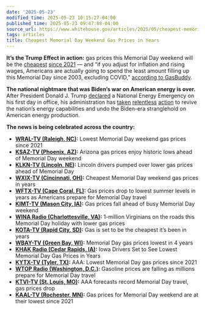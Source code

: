 ```yaml
---
date: '2025-05-23'
modified_time: 2025-05-23 10:15:27-04:00
published_time: 2025-05-23 09:47:08-04:00
source_url: https://www.whitehouse.gov/articles/2025/05/cheapest-memorial-day-weekend-gas-prices-in-years/
tags: articles
title: Cheapest Memorial Day Weekend Gas Prices in Years
---
```

 
**It’s the Trump Effect in action:** gas prices this Memorial Day
weekend will be the
[cheapest](https://www.gasbuddy.com/go/summer-travel-2025) [since
2021](https://gasprices.aaa.com/ahead-of-memorial-day-weekend-gas-prices-hold-steady/#:~:text=Gas%20prices%20haven%E2%80%99t%20been%20this%20low%20over%20Memorial%20Day%20since%202021)
— and “if you adjust for inflation and rising wages, Americans are
actually going to spend the least amount filling up this Memorial Day
since 2003, excluding COVID,” [according to
GasBuddy](https://x.com/RapidResponse47/status/1925889083101900870).

**The national nightmare that was Biden’s war on American energy is
over.** After President Donald J. Trump
[declared](https://www.whitehouse.gov/presidential-actions/2025/01/unleashing-american-energy/)
a National Energy Emergency on his first day in office, his
administration has
[taken](https://www.energy.gov/articles/secretary-wright-highlights-100-days-unleashing-american-energy-under-president-trump)
[relentless](https://thehill.com/opinion/energy-environment/5309103-trump-boosts-american-energy-sector/)
[action](https://www.foxnews.com/opinion/president-trump-pursuing-energy-dominance-congress-shouldnt-get-way)
to revive the nation’s energy capabilities and undo the Biden-era
stranglehold on American energy production.

**The news is being celebrated across the country:**

-   [**WRAL-TV (Raleigh,
    NC)**](https://www.wral.com/video/lowest-memorial-day-weekend-gas-prices-since-2021/22020906/)**:**
    Lowest Memorial Day weekend gas prices since 2021
-   [**KSAZ-TV (Phoenix,
    AZ)**](https://www.fox10phoenix.com/news/arizona-gas-prices-drop-ahead-memorial-day-weekend)**:**
    Arizona gas prices enjoy historic lows ahead of Memorial Day weekend
-   [**KLKN-TV (Lincoln,
    NE)**](https://www.klkntv.com/lincoln-drivers-pumped-over-lower-gas-prices-ahead-of-memorial-day/)**:**
    Lincoln drivers pumped over lower gas prices ahead of Memorial Day
-   [**WXIX-TV (Cincinnati,
    OH)**](https://www.fox19.com/video/2025/05/23/cheapest-memorial-day-weekend-gas-prices-years/)**:**
    Cheapest Memorial Day weekend gas prices in years
-   [**WFTX-TV (Cape Coral,
    FL)**](https://www.fox4now.com/news/local-news/gas-prices-drop-to-lowest-summer-levels-in-years-as-americans-prepare-for-memorial-day-travel)**:**
    Gas prices drop to lowest summer levels in years as Americans
    prepare for Memorial Day travel
-   [**KIMT-TV (Mason City,
    IA)**](https://www.kimt.com/news/gas-prices-fall-ahead-of-busy-memorial-day-weekend/article_84f83b17-371b-4116-8bfa-3b90a41af8d0.html)**:**
    Gas prices fall ahead of busy Memorial Day weekend
-   [**WINA Radio (Charlottesville,
    VA)**](https://cvillerightnow.com/news/208802-virginia-volleyball-to-play-in-showdown-at-the-net-against-auburn-in-september/)**:**
    1-million Virginians on the roads this Memorial Day holiday with
    lower gas prices
-   [**KOTA-TV (Rapid City,
    SD)**](https://www.kotatv.com/2025/05/23/gas-is-set-be-cheapest-its-been-years/)**:**
    Gas is set to be the cheapest it’s been in years
-   [**WBAY-TV (Green Bay,
    WI)**](https://www.wbay.com/video/2025/05/23/memorial-day-gas-prices-lowest-4-years/)**:**
    Memorial Day gas prices lowest in 4 years
-   [**KHAK Radio (Cedar Rapids,
    IA)**](https://khak.com/iowa-gas-prices-memorial-day/)**:** Iowa
    Drivers Set to See Lowest Memorial Day Gas Prices in Years
-   [**KYTX-TV (Tyler,
    TX)**](https://www.cbs19.tv/video/news/local/aaa-lowest-memorial-day-gas-prices-since-2021/501-c01e5434-b73d-48c9-835f-e5b3d84c7fb0)**:**
    AAA: Lowest Memorial Day gas prices since 2021
-   [**WTOP Radio (Washington,
    D.C.)**](https://wtop.com/travel/2025/05/gasoline-prices-are-falling-as-millions-prepare-for-memorial-day-travel/)**:**
    Gasoline prices are falling as millions prepare for Memorial Day
    travel
-   [**KTVI-TV (St. Louis,
    MO)**](https://fox2now.com/news/missouri/aaa-forecasts-record-memorial-day-travel-gas-prices-drop/)**:**
    AAA forecasts record Memorial Day travel, gas prices drop
-   [**KAAL-TV (Rochester,
    MN)**](https://www.kaaltv.com/news/top-news/gas-prices-for-memorial-day-weekend-are-at-their-lowest-since-2021/)**:**
    Gas prices for Memorial Day weekend are at their lowest since 2021
